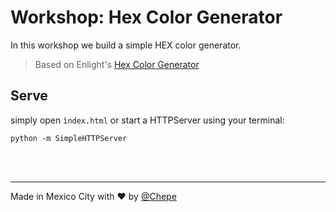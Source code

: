 # Workshop: Hex Color Generator

In this workshop we build a simple HEX color generator.

> Based on Enlight's [Hex Color Generator](https://enlight.nyc/hex-color-generator)

## Serve

simply open `ìndex.html` or start a HTTPServer using your terminal:

```
python -m SimpleHTTPServer
```

<br><br>

---

Made in Mexico City with ❤️ by [@Chepe](https://twitter.com/Chepe)
